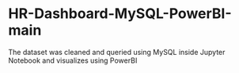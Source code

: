 # HR-Dashboard-MySQL-PowerBI-main
The dataset was cleaned and queried using MySQL inside Jupyter Notebook and visualizes using PowerBI
